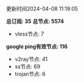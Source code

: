 更新时间2024-04-08 11:19:05

**总订阅: 35**
**总节点: 5574**
- vless节点: 7

**google ping有效节点: 116**
- v2ray节点: 41
- ss节点: 69
- trojan节点: 6
